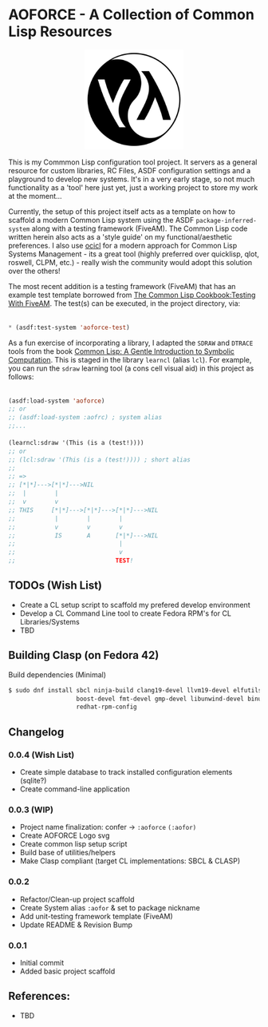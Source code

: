 # AOFORCE - A Collection of Common Lisp Resources


<p align="center">
  <img src="assets/yin-yang-lisp-logo_512_svg.png" width="200" />
</p>

This is my Commmon Lisp configuration tool project. It servers as a general
resource for custom libraries, RC Files, ASDF configuration settings
and a playground to develop new systems. It's in a very early stage, so not
much functionality as a 'tool' here just yet, just a working project to store my
work at the moment...

Currently, the setup of this project itself acts as a template on how to scaffold
a modern Common Lisp system using the ASDF `package-inferred-system` along with a testing
framework (FiveAM). The Common Lisp code written herein also acts as a 'style guide' on my
functional/aesthetic preferences. I also use [ocicl](https://github.com/ocicl/ocicl) for
a modern approach for Common Lisp Systems Management - its a great tool (highly preferred
over quicklisp, qlot, roswell, CLPM, etc.) - really wish the community would adopt this
solution over the others!

The most recent addition is a testing framework (FiveAM) that has an example test template
borrowed from 
[The Common Lisp Cookbook:Testing With FiveAM](https://lispcookbook.github.io/cl-cookbook/testing.html#testing-with-fiveam).
The test(s) can be executed, in the project directory, via:

```lisp

* (asdf:test-system 'aoforce-test)

```

As a fun exercise of incorporating a library, I adapted the `SDRAW` and `DTRACE` tools from
the book 
[Common Lisp: A Gentle Introduction to Symbolic Computation](https://www.cs.cmu.edu/~dst/LispBook/).
This is staged in the library `learncl` (alias `lcl`). For example, you can run the `sdraw`
learning tool (a cons cell visual aid) in this project as follows:

```lisp

(asdf:load-system 'aoforce)
;; or
;; (asdf:load-system :aofrc) ; system alias
;;...

(learncl:sdraw '(This (is a (test!))))
;; or
;; (lcl:sdraw '(This (is a (test!)))) ; short alias
;;
;; =>
;; [*|*]--->[*|*]--->NIL
;;  |        |
;;  v        v
;; THIS     [*|*]--->[*|*]--->[*|*]--->NIL
;;           |        |        |
;;           v        v        v
;;           IS       A       [*|*]--->NIL
;;                             |
;;                             v
;;                            TEST!

```

## TODOs (Wish List)
 - Create a CL setup script to scaffold my prefered develop environment
 - Develop a CL Command Line tool to create Fedora RPM's for CL Libraries/Systems
 - TBD


## Building Clasp (on Fedora 42)

Build dependencies (Minimal)

```bash
$ sudo dnf install sbcl ninja-build clang19-devel llvm19-devel elfutils-devel \
                   boost-devel fmt-devel gmp-devel libunwind-devel binutils-gold \
                   redhat-rpm-config
```


## Changelog

### 0.0.4 (Wish List)
  - Create simple database to track installed configuration elements (sqlite?)
  - Create command-line application

### 0.0.3 (WIP)
  - Project name finalization: confer -> `:aoforce` `(:aofor)`
  - Create AOFORCE Logo svg
  - Create common lisp setup script
  - Build base of utilities/helpers
  - Make Clasp compliant (target CL implementations: SBCL & CLASP)

### 0.0.2
  - Refactor/Clean-up project scaffold
  - Create System alias `:aofor` & set to package nickname
  - Add unit-testing framework template (FiveAM)
  - Update README & Revision Bump

### 0.0.1
  - Initial commit
  - Added basic project scaffold

   
## References:
 - TBD

